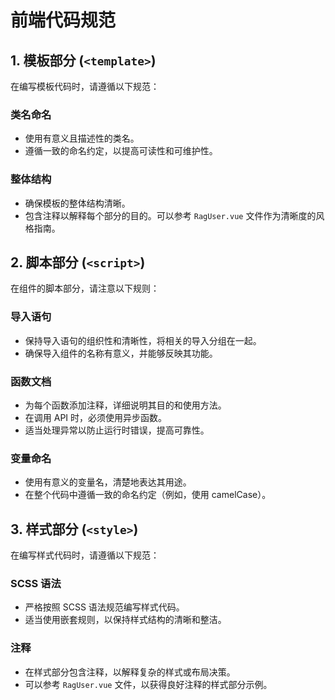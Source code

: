 # 前端代码规范

## 1. 模板部分 (`<template>`)

在编写模板代码时，请遵循以下规范：

### 类名命名
- 使用有意义且描述性的类名。
- 遵循一致的命名约定，以提高可读性和可维护性。

### 整体结构
- 确保模板的整体结构清晰。
- 包含注释以解释每个部分的目的。可以参考 `RagUser.vue` 文件作为清晰度的风格指南。

## 2. 脚本部分 (`<script>`)

在组件的脚本部分，请注意以下规则：

### 导入语句
- 保持导入语句的组织性和清晰性，将相关的导入分组在一起。
- 确保导入组件的名称有意义，并能够反映其功能。

### 函数文档
- 为每个函数添加注释，详细说明其目的和使用方法。
- 在调用 API 时，必须使用异步函数。
- 适当处理异常以防止运行时错误，提高可靠性。

### 变量命名
- 使用有意义的变量名，清楚地表达其用途。
- 在整个代码中遵循一致的命名约定（例如，使用 camelCase）。

## 3. 样式部分 (`<style>`)

在编写样式代码时，请遵循以下规范：

### SCSS 语法
- 严格按照 SCSS 语法规范编写样式代码。
- 适当使用嵌套规则，以保持样式结构的清晰和整洁。

### 注释
- 在样式部分包含注释，以解释复杂的样式或布局决策。
- 可以参考 `RagUser.vue` 文件，以获得良好注释的样式部分示例。
